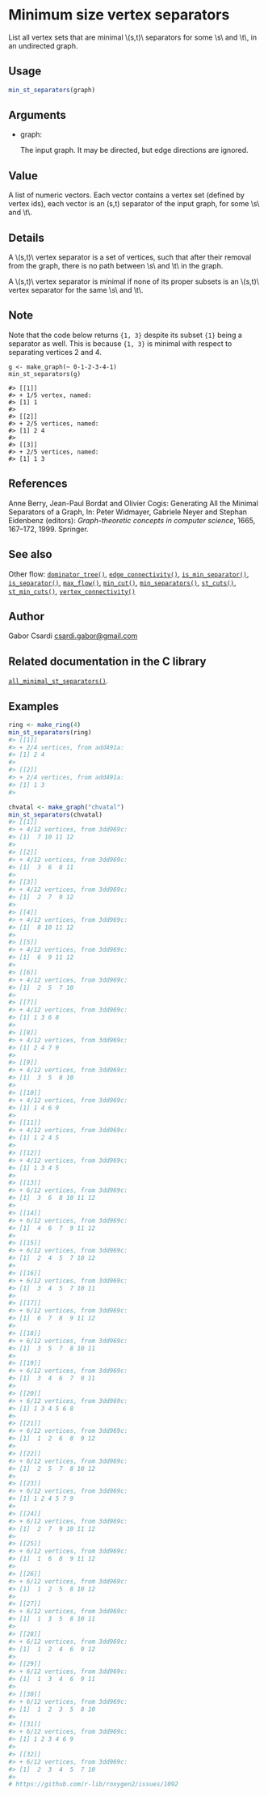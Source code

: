 # Minimum size vertex separators

List all vertex sets that are minimal \\(s,t)\\ separators for some
\\s\\ and \\t\\, in an undirected graph.

## Usage

``` r
min_st_separators(graph)
```

## Arguments

- graph:

  The input graph. It may be directed, but edge directions are ignored.

## Value

A list of numeric vectors. Each vector contains a vertex set (defined by
vertex ids), each vector is an (s,t) separator of the input graph, for
some \\s\\ and \\t\\.

## Details

A \\(s,t)\\ vertex separator is a set of vertices, such that after their
removal from the graph, there is no path between \\s\\ and \\t\\ in the
graph.

A \\(s,t)\\ vertex separator is minimal if none of its proper subsets is
an \\(s,t)\\ vertex separator for the same \\s\\ and \\t\\.

## Note

Note that the code below returns `{1, 3}` despite its subset `{1}` being
a separator as well. This is because `{1, 3}` is minimal with respect to
separating vertices 2 and 4.

    g <- make_graph(~ 0-1-2-3-4-1)
    min_st_separators(g)

    #> [[1]]
    #> + 1/5 vertex, named:
    #> [1] 1
    #>
    #> [[2]]
    #> + 2/5 vertices, named:
    #> [1] 2 4
    #>
    #> [[3]]
    #> + 2/5 vertices, named:
    #> [1] 1 3

## References

Anne Berry, Jean-Paul Bordat and Olivier Cogis: Generating All the
Minimal Separators of a Graph, In: Peter Widmayer, Gabriele Neyer and
Stephan Eidenbenz (editors): *Graph-theoretic concepts in computer
science*, 1665, 167–172, 1999. Springer.

## See also

Other flow:
[`dominator_tree()`](https://r.igraph.org/reference/dominator_tree.md),
[`edge_connectivity()`](https://r.igraph.org/reference/edge_connectivity.md),
[`is_min_separator()`](https://r.igraph.org/reference/is_min_separator.md),
[`is_separator()`](https://r.igraph.org/reference/is_separator.md),
[`max_flow()`](https://r.igraph.org/reference/max_flow.md),
[`min_cut()`](https://r.igraph.org/reference/min_cut.md),
[`min_separators()`](https://r.igraph.org/reference/min_separators.md),
[`st_cuts()`](https://r.igraph.org/reference/st_cuts.md),
[`st_min_cuts()`](https://r.igraph.org/reference/st_min_cuts.md),
[`vertex_connectivity()`](https://r.igraph.org/reference/vertex_connectivity.md)

## Author

Gabor Csardi <csardi.gabor@gmail.com>

## Related documentation in the C library

[`all_minimal_st_separators()`](https://igraph.org/c/html/latest/igraph-Separators.html#igraph_all_minimal_st_separators).

## Examples

``` r
ring <- make_ring(4)
min_st_separators(ring)
#> [[1]]
#> + 2/4 vertices, from add491a:
#> [1] 2 4
#> 
#> [[2]]
#> + 2/4 vertices, from add491a:
#> [1] 1 3
#> 

chvatal <- make_graph("chvatal")
min_st_separators(chvatal)
#> [[1]]
#> + 4/12 vertices, from 3dd969c:
#> [1]  7 10 11 12
#> 
#> [[2]]
#> + 4/12 vertices, from 3dd969c:
#> [1]  3  6  8 11
#> 
#> [[3]]
#> + 4/12 vertices, from 3dd969c:
#> [1]  2  7  9 12
#> 
#> [[4]]
#> + 4/12 vertices, from 3dd969c:
#> [1]  8 10 11 12
#> 
#> [[5]]
#> + 4/12 vertices, from 3dd969c:
#> [1]  6  9 11 12
#> 
#> [[6]]
#> + 4/12 vertices, from 3dd969c:
#> [1]  2  5  7 10
#> 
#> [[7]]
#> + 4/12 vertices, from 3dd969c:
#> [1] 1 3 6 8
#> 
#> [[8]]
#> + 4/12 vertices, from 3dd969c:
#> [1] 2 4 7 9
#> 
#> [[9]]
#> + 4/12 vertices, from 3dd969c:
#> [1]  3  5  8 10
#> 
#> [[10]]
#> + 4/12 vertices, from 3dd969c:
#> [1] 1 4 6 9
#> 
#> [[11]]
#> + 4/12 vertices, from 3dd969c:
#> [1] 1 2 4 5
#> 
#> [[12]]
#> + 4/12 vertices, from 3dd969c:
#> [1] 1 3 4 5
#> 
#> [[13]]
#> + 6/12 vertices, from 3dd969c:
#> [1]  3  6  8 10 11 12
#> 
#> [[14]]
#> + 6/12 vertices, from 3dd969c:
#> [1]  4  6  7  9 11 12
#> 
#> [[15]]
#> + 6/12 vertices, from 3dd969c:
#> [1]  2  4  5  7 10 12
#> 
#> [[16]]
#> + 6/12 vertices, from 3dd969c:
#> [1]  3  4  5  7 10 11
#> 
#> [[17]]
#> + 6/12 vertices, from 3dd969c:
#> [1]  6  7  8  9 11 12
#> 
#> [[18]]
#> + 6/12 vertices, from 3dd969c:
#> [1]  3  5  7  8 10 11
#> 
#> [[19]]
#> + 6/12 vertices, from 3dd969c:
#> [1]  3  4  6  7  9 11
#> 
#> [[20]]
#> + 6/12 vertices, from 3dd969c:
#> [1] 1 3 4 5 6 8
#> 
#> [[21]]
#> + 6/12 vertices, from 3dd969c:
#> [1]  1  2  6  8  9 12
#> 
#> [[22]]
#> + 6/12 vertices, from 3dd969c:
#> [1]  2  5  7  8 10 12
#> 
#> [[23]]
#> + 6/12 vertices, from 3dd969c:
#> [1] 1 2 4 5 7 9
#> 
#> [[24]]
#> + 6/12 vertices, from 3dd969c:
#> [1]  2  7  9 10 11 12
#> 
#> [[25]]
#> + 6/12 vertices, from 3dd969c:
#> [1]  1  6  8  9 11 12
#> 
#> [[26]]
#> + 6/12 vertices, from 3dd969c:
#> [1]  1  2  5  8 10 12
#> 
#> [[27]]
#> + 6/12 vertices, from 3dd969c:
#> [1]  1  3  5  8 10 11
#> 
#> [[28]]
#> + 6/12 vertices, from 3dd969c:
#> [1]  1  2  4  6  9 12
#> 
#> [[29]]
#> + 6/12 vertices, from 3dd969c:
#> [1]  1  3  4  6  9 11
#> 
#> [[30]]
#> + 6/12 vertices, from 3dd969c:
#> [1]  1  2  3  5  8 10
#> 
#> [[31]]
#> + 6/12 vertices, from 3dd969c:
#> [1] 1 2 3 4 6 9
#> 
#> [[32]]
#> + 6/12 vertices, from 3dd969c:
#> [1]  2  3  4  5  7 10
#> 
# https://github.com/r-lib/roxygen2/issues/1092
```
